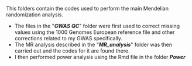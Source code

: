 This folders contain the codes used to perform the main Mendelian randomization analysis. 
- The files in the "***GWAS QC***" folder were first used to correct missing values using the 1000 Genomes European reference file and other corrections related to my GWAS specifically.
- The MR analysis described in the "***MR_analysis***" folder was then carried out and the codes for it are found there.
- I then performed power analysis using the Rmd file in the folder ***Power***
